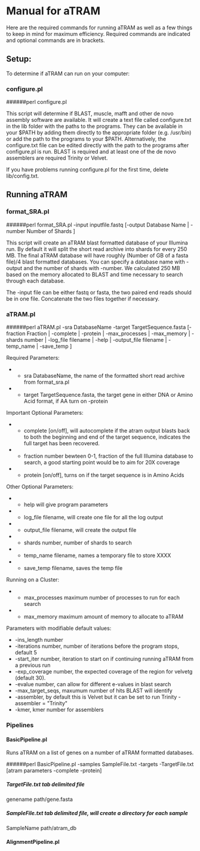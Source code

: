 #     Manual for aTRAM

Here are the required commands for running aTRAM as well as a few things to keep in mind for maximum efficiency. Required commands are indicated and optional commands are in brackets. 


## Setup:
To determine if aTRAM can run on your computer:

### configure.pl

######perl configure.pl 
  
  This script will determine if BLAST, muscle, mafft and other de novo assembly software are available. It will create a text file called configure.txt in the lib folder with the paths to the programs. They can be available in your $PATH by adding them directly to the appropriate folder (e.g. /usr/bin) or add the path to the programs to your $PATH. Alternatively, the configure.txt file can be edited directly with the path to the programs after configure.pl is run. BLAST is required and at least one of the de novo assemblers are required Trinity or Velvet.
  
If you have problems running configure.pl for the first time, delete lib/config.txt.

## Running aTRAM

### format_SRA.pl

######perl format_SRA.pl -input inputfile.fastq [-output Database Name | -number Number of Shards ]

This script will create an aTRAM blast formatted database of your Illumina run. By default it will split the short read archive into shards for every 250 MB. The final aTRAM database will have roughly (Number of GB of a fasta file)/4 blast formatted databases. You can specify a database name with -output and the number of shards with -number.  We calculated 250 MB based on the memory allocated to BLAST and time necessary to search through each database. 
  
The -input file can be either fastq or fasta, the two paired end reads should be in one file. Concatenate the two files together if necessary.


### aTRAM.pl

######perl  aTRAM.pl -sra DatabaseName -target TargetSequence.fasta  [-fraction Fraction | -complete | -protein | -max_processes | -max_memory | -shards number | -log_file filename | -help | -output_file filename | -temp_name | -save_temp ]

Required Parameters:
  * - sra DatabaseName, the name of the formatted short read archive from format_sra.pl
  * - target  TargetSequence.fasta, the target gene in either DNA or Amino Acid format, if AA turn on -protein

Important Optional Parameters:
  * - complete  [on/off], will autocomplete if the atram output blasts back to both the beginning and end of the target sequence, indicates the full target has been recovered.
  * - fraction number bewteen 0-1,  fraction of the full Illumina database to search, a good starting point would be to aim for 20X coverage
  * - protein  [on/off], turns on if the target sequence is in Amino Acids
  
Other Optional Parameters:
  * - help will give program parameters
  * - log_file  filename,    will create one file for all the log output
  * - output_file filename,  will create the output file
  * - shards number,  number of shards to search
  * - temp_name filename, names a temporary file to store XXXX
  * - save_temp filename, saves the temp file

Running on a Cluster:
  * - max_processes  maximum  number of processes to run for each search
  * - max_memory maximum amount of memory to allocate to aTRAM


Parameters with modifiable default values:    
  * -ins_length number
  * -iterations number, number of iterations before the program stops, default 5
  * -start_iter number, iteration to start on if continuing running aTRAM from a previous run
  * -exp_coverage number, the expected coverage of the region for velvetg (default 30).
  * -evalue  number, can allow for different e-values in blast search
  * -max_target_seqs, maxumum number of hits BLAST will identify
  * -assembler,  by default this is Velvet but it can be set to run Trinity -assembler = "Trinity"
  * -kmer, kmer number for assemblers


### Pipelines

#### BasicPipeline.pl
Runs aTRAM on a list of genes on a number of aTRAM formatted databases.

######perl BasicPipeline.pl -samples SampleFile.txt -targets -TargetFile.txt [atram parameters -complete -protein]
##### TargetFile.txt  tab delimited file 
genename  path/gene.fasta

##### SampleFile.txt  tab delimited file, will create a directory for each sample  
SampleName  path/atram_db



#### AlignmentPipeline.pl 



